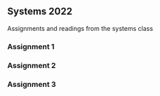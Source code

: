 ## Systems 2022

Assignments and readings from the systems class

<h3>Assignment 1</h3>
<h3>Assignment 2</h3>
<h3>Assignment 3</h3>
